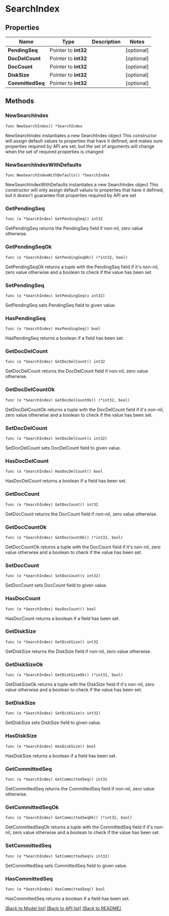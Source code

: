 # SearchIndex

## Properties

Name | Type | Description | Notes
------------ | ------------- | ------------- | -------------
**PendingSeq** | Pointer to **int32** |  | [optional] 
**DocDelCount** | Pointer to **int32** |  | [optional] 
**DocCount** | Pointer to **int32** |  | [optional] 
**DiskSize** | Pointer to **int32** |  | [optional] 
**CommittedSeq** | Pointer to **int32** |  | [optional] 

## Methods

### NewSearchIndex

`func NewSearchIndex() *SearchIndex`

NewSearchIndex instantiates a new SearchIndex object
This constructor will assign default values to properties that have it defined,
and makes sure properties required by API are set, but the set of arguments
will change when the set of required properties is changed

### NewSearchIndexWithDefaults

`func NewSearchIndexWithDefaults() *SearchIndex`

NewSearchIndexWithDefaults instantiates a new SearchIndex object
This constructor will only assign default values to properties that have it defined,
but it doesn't guarantee that properties required by API are set

### GetPendingSeq

`func (o *SearchIndex) GetPendingSeq() int32`

GetPendingSeq returns the PendingSeq field if non-nil, zero value otherwise.

### GetPendingSeqOk

`func (o *SearchIndex) GetPendingSeqOk() (*int32, bool)`

GetPendingSeqOk returns a tuple with the PendingSeq field if it's non-nil, zero value otherwise
and a boolean to check if the value has been set.

### SetPendingSeq

`func (o *SearchIndex) SetPendingSeq(v int32)`

SetPendingSeq sets PendingSeq field to given value.

### HasPendingSeq

`func (o *SearchIndex) HasPendingSeq() bool`

HasPendingSeq returns a boolean if a field has been set.

### GetDocDelCount

`func (o *SearchIndex) GetDocDelCount() int32`

GetDocDelCount returns the DocDelCount field if non-nil, zero value otherwise.

### GetDocDelCountOk

`func (o *SearchIndex) GetDocDelCountOk() (*int32, bool)`

GetDocDelCountOk returns a tuple with the DocDelCount field if it's non-nil, zero value otherwise
and a boolean to check if the value has been set.

### SetDocDelCount

`func (o *SearchIndex) SetDocDelCount(v int32)`

SetDocDelCount sets DocDelCount field to given value.

### HasDocDelCount

`func (o *SearchIndex) HasDocDelCount() bool`

HasDocDelCount returns a boolean if a field has been set.

### GetDocCount

`func (o *SearchIndex) GetDocCount() int32`

GetDocCount returns the DocCount field if non-nil, zero value otherwise.

### GetDocCountOk

`func (o *SearchIndex) GetDocCountOk() (*int32, bool)`

GetDocCountOk returns a tuple with the DocCount field if it's non-nil, zero value otherwise
and a boolean to check if the value has been set.

### SetDocCount

`func (o *SearchIndex) SetDocCount(v int32)`

SetDocCount sets DocCount field to given value.

### HasDocCount

`func (o *SearchIndex) HasDocCount() bool`

HasDocCount returns a boolean if a field has been set.

### GetDiskSize

`func (o *SearchIndex) GetDiskSize() int32`

GetDiskSize returns the DiskSize field if non-nil, zero value otherwise.

### GetDiskSizeOk

`func (o *SearchIndex) GetDiskSizeOk() (*int32, bool)`

GetDiskSizeOk returns a tuple with the DiskSize field if it's non-nil, zero value otherwise
and a boolean to check if the value has been set.

### SetDiskSize

`func (o *SearchIndex) SetDiskSize(v int32)`

SetDiskSize sets DiskSize field to given value.

### HasDiskSize

`func (o *SearchIndex) HasDiskSize() bool`

HasDiskSize returns a boolean if a field has been set.

### GetCommittedSeq

`func (o *SearchIndex) GetCommittedSeq() int32`

GetCommittedSeq returns the CommittedSeq field if non-nil, zero value otherwise.

### GetCommittedSeqOk

`func (o *SearchIndex) GetCommittedSeqOk() (*int32, bool)`

GetCommittedSeqOk returns a tuple with the CommittedSeq field if it's non-nil, zero value otherwise
and a boolean to check if the value has been set.

### SetCommittedSeq

`func (o *SearchIndex) SetCommittedSeq(v int32)`

SetCommittedSeq sets CommittedSeq field to given value.

### HasCommittedSeq

`func (o *SearchIndex) HasCommittedSeq() bool`

HasCommittedSeq returns a boolean if a field has been set.


[[Back to Model list]](../README.md#documentation-for-models) [[Back to API list]](../README.md#documentation-for-api-endpoints) [[Back to README]](../README.md)


